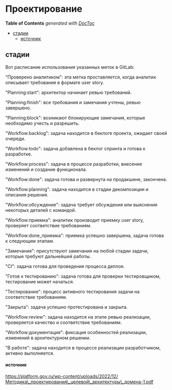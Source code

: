 # Проектирование

**Table of Contents** _generated with_ [_DocToc_](https://github.com/thlorenz/doctoc)

* [стадии](./#стадии)
  * [источник](./#источник)

## стадии

Вот расписание использования указанных меток в GitLab:

"Проверено аналитиком": эта метка проставляется, когда аналитик описывает требования в формате user story.

"Planning:start": архитектор начинает ревью требований.

"Planning:finish": все требования и замечания учтены, ревью завершено.

"Planning:block": возникают блокирующие замечания, которые необходимо учесть и разрешить.

"Workflow:backlog": задача находится в беклоге проекта, ожидает своей очереди.

"Workflow:todo": задача добавлена в беклог спринта и готова к разработке.

"Workflow:process": задача в процессе разработки, внесение изменений и создание функционала.

"Workflow:done": задача готова и развернута на продакшене, закончена.

"Workflow:planning": задача находится в стадии декомпозиции и описания решения.

"Workflow:обсуждение": задача требует обсуждения или выяснения некоторых деталей с командой.

"Workflow:приемка": аналитик производит приемку user story, проверяет соответствие требованиям.

"Workflow:done\_приемка": приемка успешно завершена, задача готова к следующим этапам.

"Замечания": присутствуют замечания на любой стадии задачи, которые требуют дальнейшей работы.

"CI": задача готова для проведения процесса деплоя.

"Готов к тестированию": задача готова для проверки тестировщиком, тестирование может начаться.

"Тестирование": процесс активного тестирования задачи на соответствие требованиям.

"Закрыта": задача успешно протестирована и закрыта.

"Workflow:review": задача находится на этапе ревью реализации, проверяется качество и соответствие требованиям.

"Workflow:документация": фиксация особенностей реализации, изменений в архитектурном решении.

"В работе": задача находится в процессе реализации разработчиком, активно выполняется.

#### источник

https://platform.gov.ru/wp-content/uploads/2022/12/Методика\_проектирования\_целевой\_архитектуры\_домена-1.pdf
